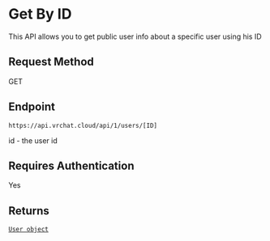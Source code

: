 # Get By ID

This API allows you to get public user info about a specific user using his ID

## Request Method
GET

## Endpoint
    https://api.vrchat.cloud/api/1/users/[ID]

id - the user id

## Requires Authentication
Yes


## Returns

[`User object`](API%20Objects/User.md)
